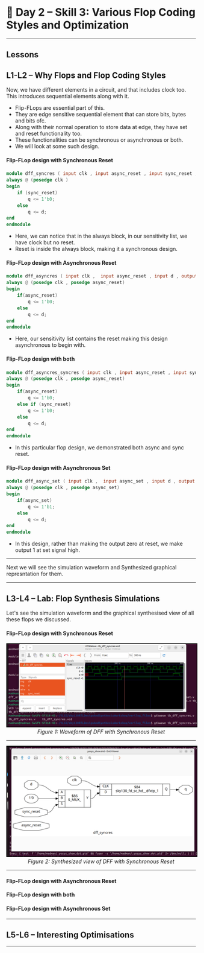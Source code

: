 # 🔹 Day 2 – Skill 3: Various Flop Coding Styles and Optimization

---

## Lessons

## L1-L2 – Why Flops and Flop Coding Styles

Now, we have different elements in a circuit, and that includes clock too. This introduces sequential elements along with it.
- Flip-FLops are essential part of this.
- They are edge sensitive sequential element that can store bits, bytes and bits ofc.
- Along with their normal operation to store data at edge, they have set and reset functionality too.
- These functionalities can be synchronous or asynchronous or both.
- We will look at some such design.


#### Flip-FLop design with Synchronous Reset

````Verilog
module dff_syncres ( input clk , input async_reset , input sync_reset , input d , output reg q );
always @ (posedge clk )
begin
	if (sync_reset)
		q <= 1'b0;
	else	
		q <= d;
end
endmodule
````

- Here, we can notice that in the always block, in our sensitivity list, we have clock but no reset.
- Reset is inside the always block, making it a synchronous design.

#### Flip-FLop design with Asynchronous Reset

````Verilog
module dff_asyncres ( input clk ,  input async_reset , input d , output reg q );
always @ (posedge clk , posedge async_reset)
begin
	if(async_reset)
		q <= 1'b0;
	else	
		q <= d;
end
endmodule
````

- Here, our sensitivity list contains the reset making this design asynchronous to begin with.

#### Flip-FLop design with both

````Verilog
module dff_asyncres_syncres ( input clk , input async_reset , input sync_reset , input d , output reg q );
always @ (posedge clk , posedge async_reset)
begin
	if(async_reset)
		q <= 1'b0;
	else if (sync_reset)
		q <= 1'b0;
	else	
		q <= d;
end
endmodule
````

- In this particular flop design, we demonstrated both async and sync reset.

#### Flip-FLop design with Asynchronous Set

````Verilog
module dff_async_set ( input clk ,  input async_set , input d , output reg q );
always @ (posedge clk , posedge async_set)
begin
	if(async_set)
		q <= 1'b1;
	else	
		q <= d;
end
endmodule
````

- In this design, rather than making the output zero at reset, we make output 1 at set signal high.

---

Next we will see the simulation waveform and Synthesized graphical represntation for them.

---

## L3-L4 – Lab: Flop Synthesis Simulations

Let's see the simulation waveform and the graphical synthesised view of all these flops we discussed.

#### Flip-FLop design with Synchronous Reset

<p align="center">
  <img src="../W1_images/syncres_wave.png" alt="syncres_wave.png" width="800" style="border:2px solid black;"/>
  <br/>
  <em>Figure 1: Waveform of DFF with Synchronous Reset </em>
</p>

---

<p align="center">
  <img src="../W1_images/syncres_yosys.png" alt="syncres_yosys.png" width="600" style="border:2px solid black;"/>
  <br/>
  <em>Figure 2: Synthesized view of DFF with Synchronous Reset </em>
</p>

---

#### Flip-FLop design with Asynchronous Reset


#### Flip-FLop design with both



#### Flip-FLop design with Asynchronous Set





---

## L5-L6 – Interesting Optimisations






















---
